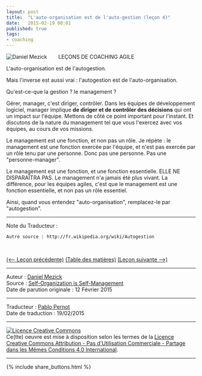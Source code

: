 ```yaml
---
layout: post
title:  "L'auto-organisation est de l'auto-gestion (leçon 4)"
date:   2015-02-19 00:01
published: true
tags:
- coaching
---
```


<div align="left" style="float:left; padding-right:30px" >
  <img title="Daniel Mezick" src="{{ site.url }}assets/daniel_mezick/daniel-mezick-004.png" />
</div>
LEÇONS DE COACHING AGILE

L'auto-organisation est de l'autogestion.

Mais l'inverse est aussi vrai : l'autogestion est de l'auto-organisation.

Qu'est-ce-que la gestion ? le management ?

Gérer, manager, c'est diriger, contrôler. Dans les équipes de développement logiciel, manager implique **de diriger et de contrôler des décisions** qui ont un impact sur l'équipe. Mettons de côté ce point important pour l'instant. Et discutons de la nature du management tel que vous l'exercez avec vos équipes, au cours de vos missions.

Le management est une fonction, et non pas un rôle. Je répète : le management est une fonction exercée par l'équipe, et n'est pas exercée par un rôle tenu par une personne. Donc pas une personne. Pas une "personne-manager".

Le management est une fonction, et une fonction essentielle. ELLE NE DISPARAÎTRA PAS. Le management n'a jamais été plus vivant. La différence, pour les équipes agiles, c'est que le management est une fonction essentielle, et non pas un rôle essentiel.

Ainsi, quand vous entendez "auto-organisation", remplacez-le par "autogestion".

---
Note du Traducteur :

    Autre source : http://fr.wikipedia.org/wiki/Autogestion

  &nbsp;

[(<-- Leçon précédente)](http://www.les-traducteurs-agiles.org/2015/02/13/utilisez-votre-corps-lorsque-vous-facilitez-lecon-3) [(Table des matières)](http://www.les-traducteurs-agiles.org/2015/02/15/lecons-de-coaching.html) [(Leçon suivante -->)](http://www.les-traducteurs-agiles.org/2015/02/18/l-autogestion-c-est-l-autorite-distribuee-par-consentement-lecon-5.html)  

---
Auteur : [Daniel Mezick](https://twitter.com/DanielMezick)  
Source : [Self-Organization is Self-Management](http://newtechusa.net/agile/self-organization-is-self-management/)  
Date de parution originale : 12 Février 2015  

---
Traducteur : [Pablo Pernot](https://twitter.com/pablopernot)  
Date de traduction : 19/02/2015  

---

<a rel="license" href="http://creativecommons.org/licenses/by-nc-sa/4.0/"><img alt="Licence Creative Commons" style="border-width:0" src="http://i.creativecommons.org/l/by-nc-sa/4.0/88x31.png" /></a><br />Ce(tte) oeuvre est mise à disposition selon les termes de la <a rel="license" href="http://creativecommons.org/licenses/by-nc-sa/4.0/">Licence Creative Commons Attribution - Pas d'Utilisation Commerciale - Partage dans les Mêmes Conditions 4.0 International</a>.

---

{% include share_buttons.html %}
